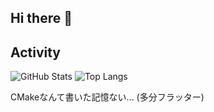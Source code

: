 ## Hi there 👋

<!--
**Oshota501/Oshota501** is a ✨ _special_ ✨ repository because its `README.md` (this file) appears on your GitHub profile.

Here are some ideas to get you started:

- 🔭 I’m currently working on ...
- 🌱 I’m currently learning ...
- 👯 I’m looking to collaborate on ...
- 🤔 I’m looking for help with ...
- 💬 Ask me about ...
- 📫 How to reach me: ...
- 😄 Pronouns: ...
- ⚡ Fun fact: ...
-->

## Activity

![GitHub Stats](https://github-readme-stats.vercel.app/api?username=Oshota501&show_icons=true&theme=dark)
![Top Langs](https://github-readme-stats.vercel.app/api/top-langs/?username=Oshota501&layout=compact&theme=dark)

CMakeなんて書いた記憶ない... (多分フラッター)

